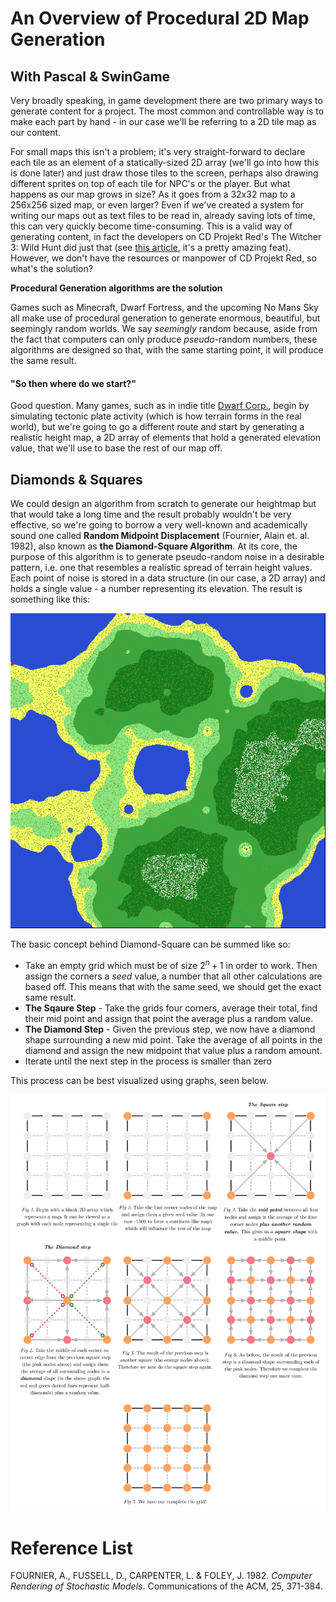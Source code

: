 # An Overview of Procedural 2D Map Generation
## With Pascal & SwinGame

Very broadly speaking, in game development there are two primary ways to generate content for a project. The most common and controllable way is to make each part by hand - in our case we'll be referring to a 2D tile map as our content.

For small maps this isn't a problem; it's very straight-forward to declare each tile as an element of a statically-sized 2D array (we'll go into how this is done later) and just draw those tiles to the screen, perhaps also drawing different sprites on top of each tile for NPC's or the player. But what happens as our map grows in size? As it goes from a 32x32 map to a 256x256 sized map, or even larger? Even if we've created a system for writing our maps out as text files to be read in, already saving lots of time, this can very quickly become time-consuming. This is a valid way of generating content, in fact the developers on CD Projekt Red's The Witcher 3: Wild Hunt did just that (see [this article](http://kotaku.com/how-the-witcher-3s-developers-ensured-their-open-world-1735034176), it's a pretty amazing feat). However, we don't have the resources or manpower of CD Projekt Red, so what's the solution?

**Procedural Generation algorithms are the solution**

Games such as Minecraft, Dwarf Fortress, and the upcoming No Mans Sky all make use of procedural generation to generate enormous, beautiful, but seemingly random worlds. We say *seemingly* random because, aside from the fact that computers can only produce *pseudo*-random numbers, these algorithms are designed so that, with the same starting point, it will produce the same result.

#### "So then where do we start?"

Good question. Many games, such as in indie title [Dwarf Corp.](http://www.gamasutra.com/blogs/MattKlingensmith/20130811/198049/How_we_Generate_Terrain_in_DwarfCorp.php), begin by simulating tectonic plate activity (which is how terrain forms in the real world), but we're going to go a different route and start by generating a realistic height map, a 2D array of elements that hold a generated elevation value, that we'll use to base the rest of our map off.

## Diamonds & Squares

We could design an algorithm from scratch to generate our heightmap but that would take a long time and the result probably wouldn't be very effective, so we're going to borrow a very well-known and academically sound one called **Random Midpoint Displacement** (Fournier, Alain et. al. 1982), also known as **the Diamond-Square Algorithm**. At its core, the purpose of this algorithm is to generate pseudo-random noise in a desirable pattern, i.e. one that resembles a realistic spread of terrain height values. Each point of noise is stored in a data structure (in our case, a 2D array) and holds a single value - a number representing its elevation. The result is something like this:

![A generated map](map.jpg)

The basic concept behind Diamond-Square can be summed like so:
* Take an empty grid which must be of size $2^{n}+1$ in order to work. Then assign the corners a *seed* value, a number that all other calculations are based off. This means that with the same seed, we should get the exact same result.
* **The Sqaure Step** - Take the grids four corners, average their total, find their mid point and assign that point the average plus a random value.
* **The Diamond Step** - Given the previous step, we now have a diamond shape surrounding a new mid point. Take the average of all points in the diamond and assign the new midpoint that value plus a random amount.
* Iterate until the next step in the process is smaller than zero

This process can be best visualized using graphs, seen below.

![The Diamond Square Algorithm](diamondsquare.jpg)



# Reference List
FOURNIER, A., FUSSELL, D., CARPENTER, L. & FOLEY, J. 1982. *Computer Rendering of Stochastic Models*. Communications of the ACM, 25, 371-384.
